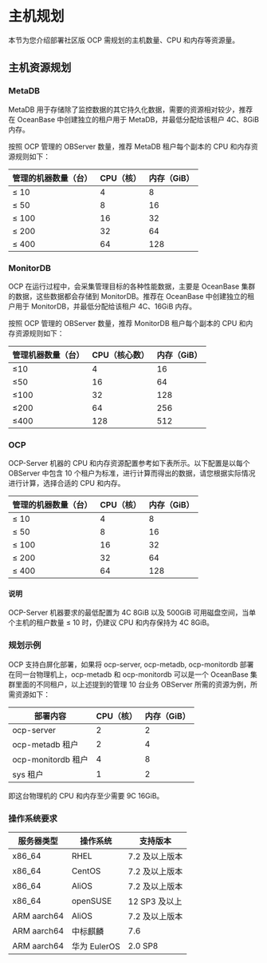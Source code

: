 # 主机规划

本节为您介绍部署社区版 OCP 需规划的主机数量、CPU 和内存等资源量。

## 主机资源规划

### MetaDB

MetaDB 用于存储除了监控数据的其它持久化数据，需要的资源相对较少，推荐在 OceanBase 中创建独立的租户用于 MetaDB，并最低分配给该租户 4C、8GiB 内存。

按照 OCP 管理的 OBServer 数量，推荐 MetaDB 租户每个副本的 CPU 和内存资源规则如下：

| **管理的机器数量（台）** | **CPU（核）** | **内存（GiB）** |
|----------------|------------|------------|
| ≤ 10           | 4          | 8          |
| ≤ 50           | 8          | 16         |
| ≤ 100          | 16         | 32         |
| ≤ 200          | 32         | 64         |
| ≤ 400          | 64         | 128        |

### MonitorDB

OCP 在运行过程中，会采集管理目标的各种性能数据，主要是 OceanBase 集群的数据，这些数据都会存储到 MonitorDB。推荐在 OceanBase 中创建独立的租户用于 MonitorDB，并最低分配给该租户 4C、16GiB 内存。

按照 OCP 管理的 OBServer 数量，推荐 MonitorDB 租户每个副本的 CPU 和内存资源规则如下：

| **管理机器数量（台）** | **CPU（核心数）** | **内存（GiB）** |
|---------------|--------------|-------------|
| ≤10           | 4            | 16          |
| ≤50           | 16           | 64          |
| ≤100          | 32           | 128         |
| ≤200          | 64           | 256         |
| ≤400          | 128          | 512         |

### OCP

OCP-Server 机器的 CPU 和内存资源配置参考如下表所示。以下配置是以每个 OBServer 中包含 10 个租户为标准，进行计算而得出的数据，请您根据实际情况进行计算，选择合适的 CPU 和内存。

| **管理的机器数量（台）** | **CPU（核）** | **内存（GiB）** |
|----------------|------------|------------|
| ≤ 10           | 4          | 8          |
| ≤ 50           | 8          | 16         |
| ≤ 100          | 16         | 32         |
| ≤ 200          | 32         | 64         |
| ≤ 400          | 64         | 128        |

<main id="notice" type='explain'>
<h4>说明</h4>
<p>OCP-Server 机器要求的最低配置为 4C 8GiB 以及 500GiB 可用磁盘空间，当单个主机的租户数量 ≤ 10 时，仍建议 CPU 和内存保持为 4C 8GiB。</p>
</main>

### 规划示例

OCP 支持白屏化部署，如果将 ocp-server, ocp-metadb, ocp-monitordb 部署在同一台物理机上，ocp-metadb 和 ocp-monitordb 可以是一个 OceanBase 集群里面的不同租户，以上述提到的管理 10 台业务 OBServer 所需的资源为例，所需资源如下：

|       部署内容     | CPU（核） | 内存（GiB） |
|--------------------|--------|--------|
| ocp-server         | 2      | 2      |
| ocp-metadb 租户    | 2      | 4      |
| ocp-monitordb 租户 | 4      | 8    |
| sys 租户           | 1      | 2     |

即这台物理机的 CPU 和内存至少需要 9C 16GiB。

### 操作系统要求

|  **服务器类型**  | **操作系统**  |  **支持版本**  |
|--------------|-----------|------------|
| x86_64       | RHEL      | 7.2 及以上版本  |
| x86_64       | CentOS    | 7.2 及以上版本  |
| x86_64       | AliOS     | 7.2 及以上版本  |
| x86_64       | openSUSE  | 12 SP3 及以上 |
| ARM aarch64  | AliOS     | 7.2 及以上版本  |
| ARM aarch64  | 中标麒麟      | 7.6        |
| ARM aarch64  | 华为 EulerOS | 2.0 SP8    |
